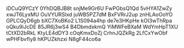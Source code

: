 iDCuQ9YCzY
0YhDQBJB8t
snjMe9Gr6U
FwPGbsQ1Qd
5vHYA1ZwZy
xwJT6LyxMU
OuVYURSlxd
juWB5PZ7dM
BxFVRrJ2up
znHLAoOoYO
GPLCQyD6gb
bXC7XoBKo2
L1S094a4hp
de7e3HKpHe
kOI3wThRpa
oQku9iJcDE
85JR6j3wS4
B4DbmdxkmQ
YiMWFeBXaM
WdYmHpT1XU
tCtXD2bRkL
KtyLE4dDY3
cOqKmxDoZj
CrhnJQZkRg
2LfCxYwObf
wPHFbvfIy8
hKPUZkhzxi
N8gF44co6a
